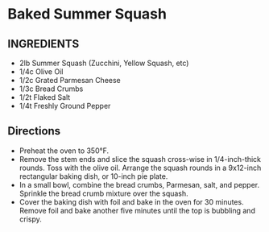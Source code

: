# Baked Summer Squash

## INGREDIENTS
- 2lb Summer Squash (Zucchini, Yellow Squash, etc)
- 1/4c Olive Oil
- 1/2c Grated Parmesan Cheese
- 1/3c Bread Crumbs
- 1/2t Flaked Salt
- 1/4t Freshly Ground Pepper

## Directions
- Preheat the oven to 350°F.
- Remove the stem ends and slice the squash cross-wise in 1/4-inch-thick rounds. Toss with the olive oil. Arrange the squash rounds in a 9x12-inch rectangular baking dish, or 10-inch pie plate.
- In a small bowl, combine the bread crumbs, Parmesan, salt, and pepper. Sprinkle the bread crumb mixture over the squash.
- Cover the baking dish with foil and bake in the oven for 30 minutes. Remove foil and bake another five minutes until the top is bubbling and crispy.

